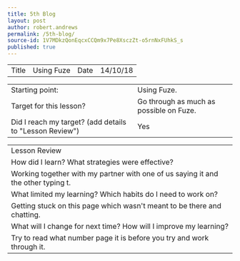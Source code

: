 ```yaml
---
title: 5th Blog
layout: post
author: robert.andrews
permalink: /5th-blog/
source-id: 1V7MDkzQonEqcxCCQm9x7Pe8XsczZt-o5rnNxFUhkS_s
published: true
---
```

<table>
  <tr>
    <td>Title</td>
    <td>Using Fuze</td>
    <td>Date</td>
    <td>14/10/18</td>
  </tr>
</table>


<table>
  <tr>
    <td>Starting point:</td>
    <td>Using Fuze.</td>
  </tr>
  <tr>
    <td>Target for this lesson?</td>
    <td>Go through as much as possible on Fuze.</td>
  </tr>
  <tr>
    <td>Did I reach my target? 
(add details to "Lesson Review")</td>
    <td> Yes </td>
  </tr>
</table>


<table>
  <tr>
    <td>Lesson Review</td>
  </tr>
  <tr>
    <td>How did I learn? What strategies were effective? </td>
  </tr>
  <tr>
    <td>Working together with my partner with one of us saying it and the other typing t.</td>
  </tr>
  <tr>
    <td>What limited my learning? Which habits do I need to work on? </td>
  </tr>
  <tr>
    <td>Getting stuck on this page which wasn't meant to be there and chatting.</td>
  </tr>
  <tr>
    <td>What will I change for next time? How will I improve my learning?</td>
  </tr>
  <tr>
    <td>Try to read what number page it is before you try and work through it.</td>
  </tr>
</table>


